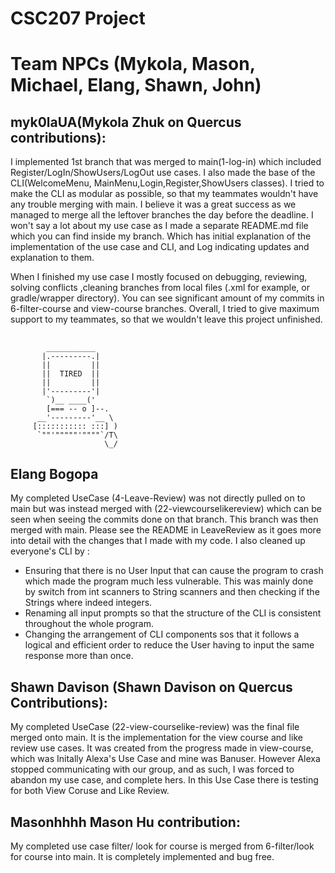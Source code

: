 # CSC207 Project 
# Team NPCs (Mykola, Mason, Michael, Elang, Shawn, John)


## myk0laUA(Mykola Zhuk on Quercus contributions):
I implemented 1st branch that was merged to main(1-log-in) which included Register/LogIn/ShowUsers/LogOut use cases.
I also made the base of the CLI(WelcomeMenu, MainMenu,Login,Register,ShowUsers classes). I tried to make the CLI as 
modular as possible, so that my teammates wouldn't have any trouble merging with main. I believe it was a great success
as we managed to merge all the leftover branches the day before the deadline. I won't say a lot about my use case as
I made a separate README.md file which you can find inside my branch. Which has initial explanation of the implementation
of the use case and CLI, and Log indicating updates and explanation to them.

When I finished my use case I mostly focused on debugging, reviewing, solving conflicts ,cleaning branches from local 
files (.xml for example, or gradle/wrapper directory). You can see  significant amount of my commits in 6-filter-course 
and view-course branches. Overall, I tried to give maximum support to my teammates, so that we wouldn't leave this 
project unfinished.

##

            ___________
           |.---------.|
           ||         ||
           ||  TIRED  ||
           ||         ||
           |'---------'|
            `)__ ____('
            [=== -- o ]--.
          __'---------'__ \
         [::::::::::: :::] )
          `""'"""""'""""`/T\
                         \_/


## Elang Bogopa
My completed UseCase (4-Leave-Review) was not directly pulled on to main but was instead merged with (22-viewcourselikereview) which can be seen when seeing the commits done on that branch.
This branch was then merged with main. Please see the README in LeaveReview as it goes more into detail with the changes that I made with my code.
I also cleaned up everyone's CLI by :
- Ensuring that there is no User Input that can cause the program to crash which made the program much less vulnerable. This was mainly done by switch from int scanners to String scanners and then checking if the Strings where indeed integers.
- Renaming all input prompts so that the structure of the CLI is consistent throughout the whole program.
- Changing the arrangement of CLI components sos that it follows a logical and efficient order to reduce the User having to input the same response more than once.

## Shawn Davison (Shawn Davison on Quercus Contributions):
My completed UseCase (22-view-courselike-review) was the final file merged onto main. It is the implementation for the
view course and like review use cases. It was created from the progress made in view-course, which was Initally Alexa's Use Case and
mine was Banuser. However Alexa stopped communicating with our group, and as such, I was forced to abandon my use case, and
complete hers. In this Use Case there is testing for both View Coruse and Like Review. 

## Masonhhhh Mason Hu contribution:
My completed use case filter/ look for course is merged from 6-filter/look for course into main. It is completely implemented and bug free.
